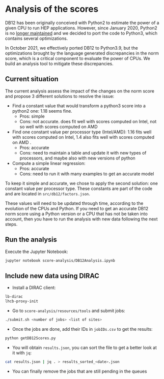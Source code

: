 # Analysis of the scores

DB12 has been originally conceived with Python2 to estimate the power of a given CPU to run HEP applications.
However, since January 2020, Python2 is no [longer maintained](https://www.python.org/doc/sunset-python-2/) and we decided to port the code to Python3, which contains several optimizations.

In October 2021, we effectively ported DB12 to Python3.9, but the optimizations brought by the language generated discrepancies in the norm score,
which is a critical component to evaluate the power of CPUs.
We build an analysis tool to mitigate these discrepancies.

## Current situation

The current analysis assess the impact of the changes on the norm score and propose 3 different solutions to resolve the issue:
- Find a constant value that would transform a python3 score into a python2 one: 1.18 seems fine.
  - Pros: simple
  - Cons: not accurate. does fit well with scores computed on Intel, not so well with scores computed on AMD
- Find one constant value per processor type (Intel/AMD): 1.16 fits well with scores computed on Intel, 1.4 also fits well with scores computed on AMD .
  - Pros: accurate
  - Cons: need to maintain a table and update it with new types of processors, and maybe also with new versions of python
- Compute a simple linear regression:
  - Pros: accurate
  - Cons: need to run it with many examples to get an accurate model

To keep it simple and accurate, we chose to apply the second solution: one constant value per processor type.
These constants are part of the code and are located in `src/db12/factors.json`.

These values will need to be updated through time, according to the evolution of the CPUs and Python.
If you need to get an accurate DB12 norm score using a Python version or a CPU that has not be taken into account,
then you have to run the analysis with new data following the next steps.

## Run the analysis

Execute the Jupyter Notebook:

```bash
jupyter notebook score-analysis/DB12Analysis.ipynb
```

## Include new data using DIRAC

- Install a DIRAC client:

```bash
lb-dirac
lhcb-proxy-init
```

- Go to `score-analysis/resources/tools` and submit jobs:

```bash
./submit.sh <number of jobs> <list of sites>
```

- Once the jobs are done, add their IDs in `jobIDs.csv` to get the results:

```bash
python getDB12Scores.py
```

- You will obtain `results.json`, you can sort the file to get a better look at it with `jq`:

```bash
cat results.json | jq . > results_sorted_<date>.json
```

- You can finally remove the jobs that are still pending in the queues

